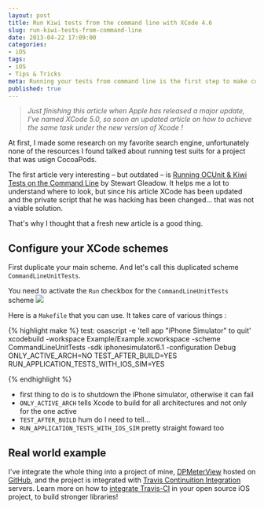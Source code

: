 ```yaml
---
layout: post
title: Run Kiwi tests from the command line with XCode 4.6
slug: run-kiwi-tests-from-command-line
date: 2013-04-22 17:09:00
categories:
- iOS
tags:
- iOS
- Tips & Tricks
meta: Running your tests from command line is the first step to make continuous integrate on your XCode projects.
published: true
---
```


> *Just finishing this article when Apple has released a major update, I've named XCode 5.0, so soon an updated article on how to achieve the same task under the new version of Xcode !*

At first, I made some research on my favorite search engine, unfortunately none of the resources I found talked about running test suits for a project that was usign CocoaPods.

The first article very interesting &ndash; but outdated &ndash; is [Running OCUnit & Kiwi Tests on the Command Line](http://www.stewgleadow.com/blog/2012/02/09/running-ocunit-and-kiwi-tests-on-the-command-line/) by Stewart Gleadow. It helps me a lot to understand where to look, but since his article XCode has been updated and the private script that he was hacking has been changed&hellip; that was not a viable solution.

That's why I thought that a fresh new article is a good thing.

## Configure your XCode schemes

First duplicate your main scheme. And let's call this duplicated scheme `CommandLineUnitTests`.

You need to activate the `Run` checkbox for the `CommandLineUnitTests` scheme
<img src="{{ '/images/activate-run-tests.png' | prepend:site.baseurl }}">

Here is a `Makefile` that you can use. It takes care of various things : 

{% highlight make %}
test:
    osascript -e 'tell app "iPhone Simulator" to quit'
    xcodebuild -workspace Example/Example.xcworkspace -scheme CommandLineUnitTests -sdk iphonesimulator6.1 -configuration Debug ONLY_ACTIVE_ARCH=NO TEST_AFTER_BUILD=YES RUN_APPLICATION_TESTS_WITH_IOS_SIM=YES

{% endhighlight %}

* first thing to do is to shutdown the iPhone simulator, otherwise it can fail
* `ONLY_ACTIVE_ARCH` tells Xcode to build for all architectures and not only for the one active
* `TEST_AFTER_BUILD` hum do I need to tell…
* `RUN_APPLICATION_TESTS_WITH_IOS_SIM` pretty straight foward too

## Real world example

I've integrate the whole thing into a project of mine, [DPMeterView][dp-meter-view--github] hosted on [GitHub][github], and the project is integrated with [Travis Continuition Integration][travis] servers. Learn more on how to [integrate Travis-CI][objective-c--travis] in your open source iOS project, to build stronger libraries!


[dp-meter-view--github]: https://github.com/dulaccc/DPMeterView
[github]: https://github.com/
[travis]: https://travis-ci.org/
[objective-c--travis]: http://about.travis-ci.org/docs/user/languages/objective-c/